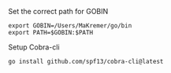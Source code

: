 Set the correct path for GOBIN
```
export GOBIN=/Users/MaKremer/go/bin
export PATH=$GOBIN:$PATH
```

Setup Cobra-cli
```
go install github.com/spf13/cobra-cli@latest
```


